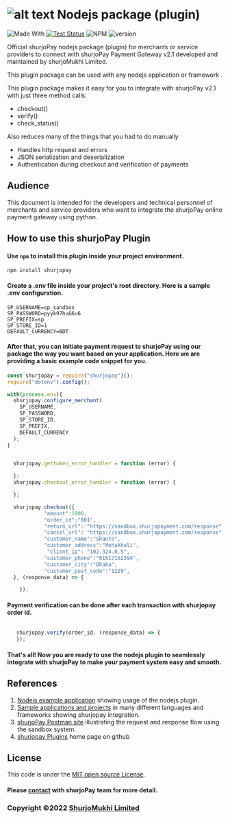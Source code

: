 # ![alt text](https://shurjopay.com.bd/dev/images/shurjoPay.png) Nodejs package (plugin)

![Made With](https://badgen.net/badge/Made%20with/javascript)
[![Test Status](https://github.com/rust-random/rand/workflows/Tests/badge.svg?event=push)]()
![NPM](https://img.shields.io/npm/l/sp-plugin)
![version](https://badgen.net/npm/v/shurjopay)

Official shurjoPay nodejs package (plugin) for merchants or service providers to connect with shurjoPay Payment Gateway v2.1 developed and maintained by shurjoMukhi Limited.

This plugin package can be used with any nodejs application or framework .

This plugin package makes it easy for you to integrate with shurjoPay v2.1 with just three method calls:

- checkout()
- verify()
- check_status()

Also reduces many of the things that you had to do manually

- Handles http request and errors
- JSON serialization and deserialization
- Authentication during checkout and verification of payments

## Audience

This document is intended for the developers and technical personnel of merchants and service providers who want to integrate the shurjoPay online payment gateway using python.

## How to use this shurjoPay Plugin

#### Use `npm` to install this plugin inside your project environment.

```
npm install shurjopay
```

#### Create a .env file inside your project's root directory. Here is a sample .env configuration.

```
SP_USERNAME=sp_sandbox
SP_PASSWORD=pyyk97hu&6u6
SP_PREFIX=sp
SP_STORE_ID=1
DEFAULT_CURRENCY=BDT
```

#### After that, you can initiate payment request to shurjoPay using our package the way you want based on your application. Here we are providing a basic example code snippet for you.

```JavaScript
const shurjopay = require("shurjopay")();
require("dotenv").config();

with(process.env){
  shurjopay.configure_merchant(
    SP_USERNAME,
    SP_PASSWORD,
    SP_STORE_ID,
    SP_PREFIX,
    DEFAULT_CURRENCY
  );
}
```

```JavaScript

  shurjopay.gettoken_error_handler = function (error) {

  };
  shurjopay.checkout_error_handler = function (error) {

  };

  shurjopay.checkout({
            "amount":1000,
            "order_id":"001",
            "return_url": "https://sandbox.shurjopayment.com/response",
            "cancel_url": "https://sandbox.shurjopayment.com/response",
            "customer_name":"Shanto",
            "customer_address":"Mohakhali",
             "client_ip": "102.324.0.5",
            "customer_phone":"01517162394",
            "customer_city":"Dhaka",
            "customer_post_code":"1229",
  }, (response_data) => {

    });

```

#### Payment verification can be done after each transaction with shurjopay order id.

```JavaScript

   shurjopay.verify(order_id, (response_data) => {
   });

```

#### That's all! Now you are ready to use the nodejs plugin to seamlessly integrate with shurjoPay to make your payment system easy and smooth.

## References

1. [Nodejs example application](https://github.com/shurjopay-plugins/sp-plugin-usage-examples/tree/dev/node-app-node-plugin) showing usage of the nodejs plugin.
2. [Sample applications and projects](https://github.com/shurjopay-plugins/sp-plugin-usage-examples) in many different languages and frameworks showing shurjopay integration.
3. [shurjoPay Postman site](https://documenter.getpostman.com/view/6335853/U16dS8ig) illustrating the request and response flow using the sandbox system.
4. [shurjopay Plugins](https://github.com/shurjopay-plugins) home page on github

## License

This code is under the [MIT open source License](LICENSE).

#### Please [contact](https://shurjopay.com.bd/#contacts) with shurjoPay team for more detail.

### Copyright ©️2022 [ShurjoMukhi Limited](https://shurjopay.com.bd/)
